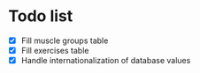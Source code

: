# Todo list

- [x] Fill muscle groups table
- [x] Fill exercises table
- [x] Handle internationalization of database values